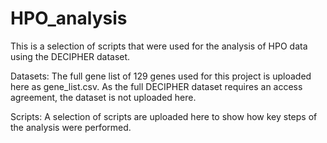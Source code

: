 # HPO_analysis
This is a selection of scripts that were used for the analysis of HPO data using the DECIPHER dataset. 

Datasets: The full gene list of 129 genes used for this project is uploaded here as gene_list.csv. As the full DECIPHER dataset requires an access agreement, the dataset is not uploaded here.

Scripts: A selection of scripts are uploaded here to show how key steps of the analysis were performed.  
